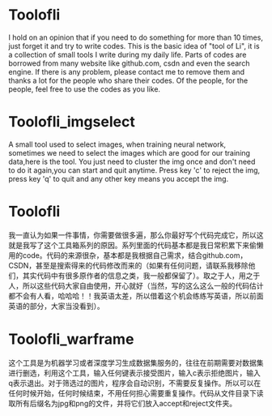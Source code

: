 # Toolofli

I hold on an opinion that if you need to do something for more than 10 times, just forget it and try to write codes.  This is the basic idea of "tool of Li", it is a collection of small tools I write during my daily life.  Parts of codes are borrowed from many website like github.com, csdn and even the search engine.  If there is any problem, please contact me to remove them and thanks a lot for the people who share their codes.  Of the people, for the people, feel free to use the codes as you like.

# Toolofli_imgselect
A small tool used to select images, when training neural network, sometimes we need to select the images which are good for our training data,here is the tool. You just need to cluster the img once and don't need to do it again,you can start and quit anytime.  Press key 'c' to reject the img, press key 'q' to quit and any other key means you accept the img.  


# Toolofli

我一直认为如果一件事情，你需要做很多遍，那么你最好写个代码完成它，所以这就是我写了这个工具箱系列的原因。系列里面的代码基本都是我日常积累下来偷懒用的code。代码的来源很杂，基本都是我根据自己需求，结合github.com，CSDN，甚至是搜索得来的代码修改而来的（如果有任何问题，请联系我移除他们，其实代码中有很多原作者的信息之类，我一般都保留了）。取之于人，用之于人，所以这些代码大家自由使用，开心就好（当然，写的这么这么一般的代码估计都不会有人看，哈哈哈！！我英语太差，所以借着这个机会练练写英语，所以前面英语的部分，大家当没看到）。 

# Toolofli_warframe
这个工具是为机器学习或者深度学习生成数据集服务的，往往在前期需要对数据集进行删选，利用这个工具，输入任何键表示接受图片，输入c表示拒绝图片，输入q表示退出。对于筛选过的图片，程序会自动识别，不需要反复操作。所以可以在任何时候开始，任何时候结束，不用任何担心需要重复操作。代码从文件目录下读取所有后缀名为jpg和png的文件，并将它们放入accept和reject文件夹。



